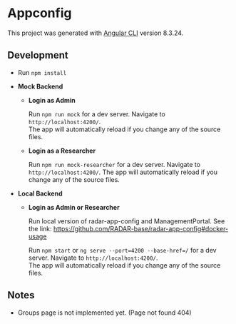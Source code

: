 # Appconfig

This project was generated with [Angular CLI](https://github.com/angular/angular-cli) version 8.3.24.

## Development
* Run `npm install`

* **Mock Backend**
  * **Login as Admin**
   
    Run `npm run mock` for a dev server. Navigate to `http://localhost:4200/`.    
    The app will automatically reload if you change any of the source files.
    
  * **Login as a Researcher**
  
    Run `npm run mock-researcher` for a dev server. Navigate to `http://localhost:4200/`. The app will automatically reload if you change any of the source files.

* **Local Backend**
  * **Login as Admin or Researcher**
  
    Run local version of radar-app-config and ManagementPortal. See the link: 
    https://github.com/RADAR-base/radar-app-config#docker-usage 
   
    Run `npm start` or `ng serve --port=4200 --base-href=/` for a dev server. Navigate to `http://localhost:4200/`.    
    The app will automatically reload if you change any of the source files.

## Notes

* Groups page is not implemented yet. (Page not found 404)
